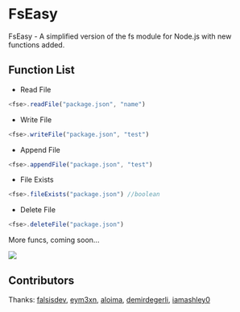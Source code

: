 # FsEasy
FsEasy - A simplified version of the fs module for Node.js with new functions added.

## Function List
- Read File
```js
<fse>.readFile("package.json", "name")
``` 
- Write File
```js
<fse>.writeFile("package.json", "test")
```
- Append File
```js
<fse>.appendFile("package.json", "test")
```
- File Exists
```js
<fse>.fileExists("package.json") //boolean
```
- Delete File
```js
<fse>.deleteFile("package.json")
```
More funcs, coming soon...

<img src="https://media.discordapp.net/attachments/831451584034111499/867507158291316756/20210721_234326.jpg">

## Contributors
Thanks: [falsisdev](https://github.com/falsisdev), [eym3xn](https://github.com/eym3xn), [aloima](https://github.com/aloima), [demirdegerli](https://github.com/demirdegerli), [iamashley0](https://github.com/iamashley0)
<!--test-->
